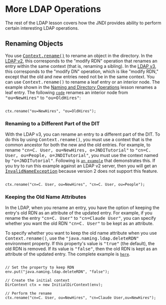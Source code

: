 
# More LDAP Operations

The rest of the LDAP lesson covers how the JNDI provides ability to perform certain interesting LDAP operations.

## Renaming Objects

You use 
[<tt>Context.rename()</tt>](https://docs.oracle.com/javase/8/docs/api/javax/naming/Context.html#rename-javax.naming.Name-javax.naming.Name-) to rename an object in the directory. In the 
[LDAP v2](http://www.ietf.org/rfc/rfc1777.txt), this corresponds to the "modify RDN" operation that renames an entry within the same context (that is, renaming a sibling). In the 
[LDAP v3](http://www.ietf.org/rfc/rfc2251.txt), this corresponds to the "modify DN" operation, which is like "modify RDN," except that the old and new entries need not be in the same context. You can use <tt>Context.rename()</tt> to rename a leaf entry or an interior node. The example shown in the 
[Naming and Directory Operations](../ops/rename.html) lesson renames a leaf entry. The following 
[`code`](examples/RenameInterior.java) renames an interior node from <tt>"ou=NewHires"</tt> to <tt>"ou=OldHires"</tt>:

```

ctx.rename("ou=NewHires", "ou=OldHires");

```

### Renaming to a Different Part of the DIT

With the LDAP v3, you can rename an entry to a different part of the DIT. To do this by using <tt>Context.rename()</tt>, you must use a context that is the common ancestor for both the new and the old entries. For example, to rename <tt>"cn=C. User, ou=NewHires, o=JNDITutorial"</tt> to <tt>"cn=C. User, ou=People, o=JNDITutorial"</tt>, you must use the context named by <tt>"o=JNDITutorial"</tt>. Following is 
[`an example`](examples/RenameDiffParent.java) that demonstrates this. If you try to run this example against an LDAP v2 server, then you will get an 
[<tt>InvalidNameException</tt>](https://docs.oracle.com/javase/8/docs/api/javax/naming/InvalidNameException.html) because version 2 does not support this feature.

```

ctx.rename("cn=C. User, ou=NewHires", "cn=C. User, ou=People");

```

### Keeping the Old Name Attributes

In the LDAP, when you rename an entry, you have the option of keeping the entry's old RDN as an attribute of the updated entry. For example, if you rename the entry <tt>"cn=C. User"</tt> to <tt>"cn=Claude User"</tt>, you can specify whether you want the old RDN <tt>"cn=C. User"</tt> to be kept as an attribute.

To specify whether you want to keep the old name attribute when you use <tt>Context.rename()</tt>, use the <tt>"java.naming.ldap.deleteRDN"</tt> environment property. If this property's value is <tt>"true"</tt> (the default), the old RDN is removed. If its value is <tt>"false"</tt>, then the old RDN is kept as an attribute of the updated entry. The complete example is 
[`here`](examples/RenameKeepRDN.java).

```

// Set the property to keep RDN
env.put("java.naming.ldap.deleteRDN", "false");

// Create the initial context
DirContext ctx = new InitialDirContext(env);

// Perform the rename
ctx.rename("cn=C. User, ou=NewHires", "cn=Claude User,ou=NewHires");

```
